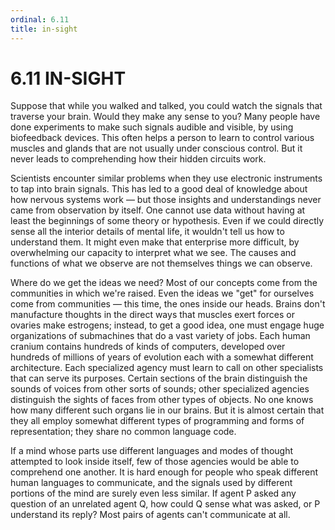 ```yaml
---
ordinal: 6.11
title: in-sight
---
```


# 6.11 IN-SIGHT

Suppose that while you walked and talked, you could watch the signals that traverse your brain. Would they make any sense to you? Many people have done experiments to make such signals audible and visible, by using biofeedback devices. This often helps a person to learn to control various muscles and glands that are not usually under conscious control. But it never leads to comprehending how their hidden circuits work.

Scientists encounter similar problems when they use electronic instruments to tap into brain signals. This has led to a good deal of knowledge about how nervous systems work &mdash; but those insights and understandings never came from observation by itself. One cannot use data without having at least the beginnings of some theory or hypothesis. Even if we could directly sense all the interior details of mental life, it wouldn't tell us how to understand them. It might even make that enterprise more difficult, by overwhelming our capacity to interpret what we see. The causes and functions of what we observe are not themselves things we can observe.

Where do we get the ideas we need? Most of our concepts come from the communities in which we're raised. Even the ideas we "get" for ourselves come from communities &mdash; this time, the ones inside our heads. Brains don't manufacture thoughts in the direct ways that muscles exert forces or ovaries make estrogens; instead, to get a good idea, one must engage huge organizations of submachines that do a vast variety of jobs. Each human cranium contains hundreds of kinds of computers, developed over hundreds of millions of years of evolution each with a somewhat different architecture. Each specialized agency must learn to call on other specialists that can serve its purposes. Certain sections of the brain distinguish the sounds of voices from other sorts of sounds; other specialized agencies distinguish the sights of faces from other types of objects. No one knows how many different such organs lie in our brains. But it is almost certain that they all employ somewhat different types of programming and forms of representation; they share no common language code.

If a mind whose parts use different languages and modes of thought attempted to look inside itself, few of those agencies would be able to comprehend one another. It is hard enough for people who speak different human languages to communicate, and the signals used by different portions of the mind are surely even less similar. If agent P asked any question of an unrelated agent Q, how could Q sense what was asked, or P understand its reply? Most pairs of agents can't communicate at all.
